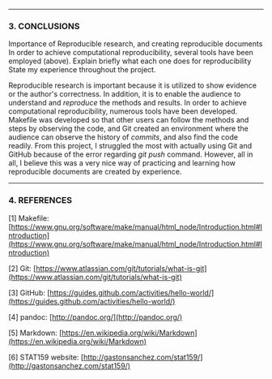 - - -

### **3. CONCLUSIONS**

Importance of Reproducible research, and creating reproducible documents
In order to achieve computational reproducibility, several tools have been employed (above).
Explain briefly what each one does for reproducibility
State my experience throughout the project.

Reproducible research is important because it is utilized to show evidence or the author's correctness. In addition, it is to enable the audience to understand and _reproduce_ the methods and results. In order to achieve computational reproducibility, numerous tools have been developed. Makefile was developed so that other users can follow the methods and steps by observing the code, and Git created an environment where the audience can observe the history of _commits_, and also find the code readily. From this project, I struggled the most with actually using Git and GitHub because of the error regarding _git push_ command. However, all in all, I believe this was a very nice way of practicing and learning how reproducible documents are created by experience. 


- - -

### **4. REFERENCES**

[1] Makefile:
[https://www.gnu.org/software/make/manual/html_node/Introduction.html#Introduction](https://www.gnu.org/software/make/manual/html_node/Introduction.html#Introduction)

[2] Git:
[https://www.atlassian.com/git/tutorials/what-is-git](https://www.atlassian.com/git/tutorials/what-is-git)

[3] GitHub:
[https://guides.github.com/activities/hello-world/](https://guides.github.com/activities/hello-world/)

[4] pandoc:
[http://pandoc.org/](http://pandoc.org/)

[5] Markdown:
[https://en.wikipedia.org/wiki/Markdown](https://en.wikipedia.org/wiki/Markdown)

[6] STAT159 website:
[http://gastonsanchez.com/stat159/](http://gastonsanchez.com/stat159/)